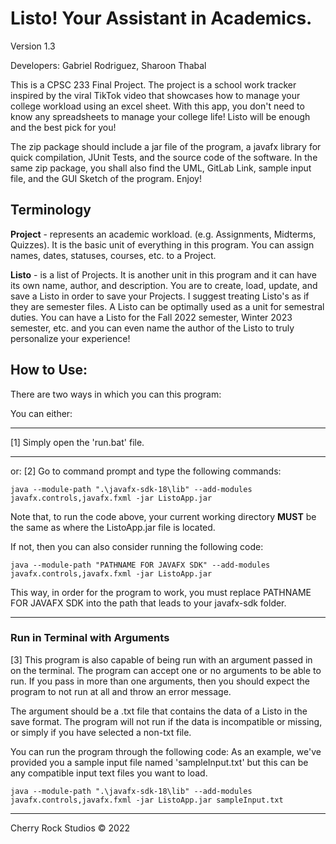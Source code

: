 # Listo! Your Assistant in Academics.
Version 1.3

Developers: Gabriel Rodriguez, Sharoon Thabal

This is a CPSC 233 Final Project. The project is a school work tracker inspired by the viral TikTok video 
that showcases how to manage your college workload using an excel sheet. With this app, you don't need to 
know any spreadsheets to manage your college life!  Listo will be enough and the best pick for you!

The zip package should include a jar file of the program, a javafx library for quick compilation, JUnit Tests, 
and the source code of the software. In the same zip package, you shall also find the UML, GitLab Link, sample input file, and the GUI Sketch of the program. Enjoy!

## Terminology
**Project** - represents an academic workload. (e.g. Assignments, Midterms, Quizzes). It is the basic unit
of everything in this program. You can assign names, dates, statuses, courses, etc. to a Project.

**Listo** - is a list of Projects. It is another unit in this program and it can have its own name, author, and description.
You are to create, load, update, and save a Listo in order to save your Projects. I suggest treating Listo's as if
they are semester files. A Listo can be optimally used as a unit for semestral duties. You can have a Listo for the Fall 2022
semester, Winter 2023 semester, etc. and you can even name the author of the Listo to truly personalize your experience!

## How to Use:
There are two ways in which you can this program:

You can either:
***
[1] Simply open the 'run.bat' file.
***
or:
[2] Go to command prompt and type the following commands:
```
java --module-path ".\javafx-sdk-18\lib" --add-modules javafx.controls,javafx.fxml -jar ListoApp.jar
```
Note that, to run the code above, your current working directory **MUST** be the same as where the ListoApp.jar file is located.


If not, then you can also consider running the following code:
```
java --module-path "PATHNAME FOR JAVAFX SDK" --add-modules javafx.controls,javafx.fxml -jar ListoApp.jar
```
This way, in order for the program to work, you must replace PATHNAME FOR JAVAFX SDK into the path that leads to your javafx-sdk folder.
***
### Run in Terminal with Arguments
[3] This program is also capable of being run with an argument passed in on the terminal.
The program can accept one or no arguments to be able to run. If you pass in more than one arguments,
then you should expect the program to not run at all and throw an error message.

The argument should be a .txt file that contains the data of a Listo in the save format. The program
will not run if the data is incompatible or missing, or simply if you have selected a non-txt file.

You can run the program through the following code:
As an example, we've provided you a sample input file named 'sampleInput.txt' but this can be any compatible input text files you want to load.
```
java --module-path ".\javafx-sdk-18\lib" --add-modules javafx.controls,javafx.fxml -jar ListoApp.jar sampleInput.txt
```

***
Cherry Rock Studios &copy; 2022